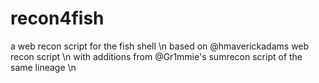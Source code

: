 # recon4fish
a web recon script for the fish shell \n
based on @hmaverickadams web recon script \n
with additions from @Gr1mmie's sumrecon script of the same lineage \n
